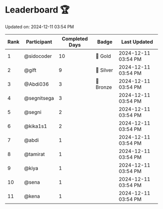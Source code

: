 # Leaderboard 🏆

Updated on: 2024-12-11 03:54 PM

| Rank | Participant       | Completed Days | Badge      | Last Updated         |
|------|-------------------|----------------|------------|----------------------|
| 1    | @sidocoder        | 10             | 🏅 Gold     | 2024-12-11 03:54 PM |
| 2    | @gift             | 9              | 🥈 Silver   | 2024-12-11 03:54 PM |
| 3    | @Abdi036          | 3              | 🥉 Bronze   | 2024-12-11 03:54 PM |
| 4    | @segnitsega       | 3              |            | 2024-12-11 03:54 PM |
| 5    | @segni            | 2              |            | 2024-12-11 03:54 PM |
| 6    | @kika1s1          | 2              |            | 2024-12-11 03:54 PM |
| 7    | @abdi             | 1              |            | 2024-12-11 03:54 PM |
| 8    | @tamirat          | 1              |            | 2024-12-11 03:54 PM |
| 9    | @kiya             | 1              |            | 2024-12-11 03:54 PM |
| 10   | @sena             | 1              |            | 2024-12-11 03:54 PM |
| 11   | @kena             | 1              |            | 2024-12-11 03:54 PM |
